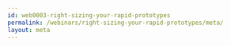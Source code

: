 ```yaml
---
id: web0003-right-sizing-your-rapid-prototypes
permalink: /webinars/right-sizing-your-rapid-prototypes/meta/
layout: meta
---
```

